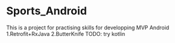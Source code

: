 # Sports_Android
This is a project for practising skills for developping MVP Android
1.Retrofit+RxJava
2.ButterKnife
TODO:
try kotlin

